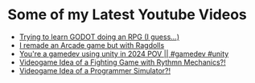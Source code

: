 # Some of my Latest Youtube Videos

<!-- YOUTUBE-VIDEOS:START -->
- [Trying to learn GODOT doing an RPG (I guess...)](https://www.youtube.com/watch?v=7Uu5olf0N-U)
- [I remade an Arcade game but with Ragdolls](https://www.youtube.com/watch?v=Qnbxfw_oAZo)
- [You&#39;re a gamedev using unity in 2024 POV || #gamedev #unity](https://www.youtube.com/watch?v=ydEaLFXmHTM)
- [Videogame Idea of a Fighting Game with Rythmn Mechanics?!](https://www.youtube.com/watch?v=34AV2pVWOvc)
- [Videogame Idea of a Programmer Simulator?!](https://www.youtube.com/watch?v=rS8FiOJPEtY)
<!-- YOUTUBE-VIDEOS:END -->
